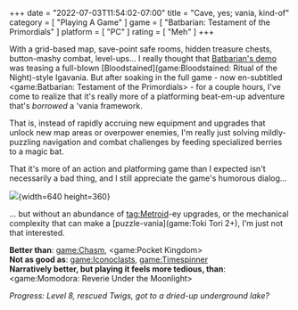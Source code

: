 +++
date = "2022-07-03T11:54:02-07:00"
title = "Cave, yes; vania, kind-of"
category = [ "Playing A Game" ]
game = [ "Batbarian: Testament of the Primordials" ]
platform = [ "PC" ]
rating = [ "Meh" ]
+++

With a grid-based map, save-point safe rooms, hidden treasure chests, button-mashy combat, level-ups... I really thought that [Batbarian's demo]($SiteBaseURL$2020/03/21/cave-vania/) was teasing a full-blown [Bloodstained](game:Bloodstained: Ritual of the Night)-style Igavania.  But after soaking in the full game - now en-subtitled <game:Batbarian: Testament of the Primordials> - for a couple hours, I've come to realize that it's really more of a platforming beat-em-up adventure that's <i>borrowed</i> a 'vania framework.

That is, instead of rapidly accruing new equipment and upgrades that unlock new map areas or overpower enemies, I'm really just solving mildly-puzzling navigation and combat challenges by feeding specialized berries to a magic bat.

That it's more of an action and platforming game than I expected isn't necessarily a bad thing, and I still appreciate the game's humorous dialog...

![]($SiteBaseURL$batbarian_magicistheworst.jpg){width=640 height=360}

... but without an abundance of <tag:Metroid>-ey upgrades, or the mechanical complexity that can make a [puzzle-vania](game:Toki Tori 2+), I'm just not that interested.

<b>Better than</b>: <game:Chasm>, <game:Pocket Kingdom>  
<b>Not as good as</b>: <game:Iconoclasts>, <game:Timespinner>  
<b>Narratively better, but playing it feels more tedious, than</b>: <game:Momodora: Reverie Under the Moonlight>

<i>Progress: Level 8, rescued Twigs, got to a dried-up underground lake?</i>
